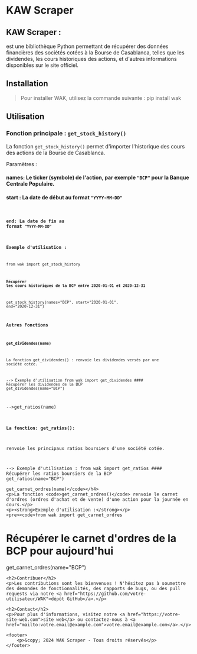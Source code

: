 
# KAW Scraper

## KAW Scraper :

est une bibliothèque Python permettant de récupérer des données financières des sociétés cotées à la Bourse de Casablanca, telles que les dividendes, les cours historiques des actions, et d'autres informations disponibles sur le site officiel.

## Installation
>Pour installer WAK, utilisez la commande suivante :
pip install wak

## Utilisation
### Fonction principale : <code>get_stock_history()</code></h3>
La fonction <code>get_stock_history()</code> permet d'importer l'historique des cours des actions de la Bourse de Casablanca.</p>

Paramètres :
#### names: Le ticker (symbole) de l'action, par exemple <code>"BCP"</code> pour la Banque Centrale Populaire.
#### start : La date de début au format <code>"YYYY-MM-DD"
#### end: La date de fin au format <code>"YYYY-MM-DD"

### Exemple d'utilisation :
from wak import get_stock_history

#### Récupérer les cours historiques de la BCP entre 2020-01-01 et 2020-12-31
get_stock_history(names="BCP", start="2020-01-01", end="2020-12-31")

### Autres Fonctions

#### get_dividendes(name)
La fonction get_dividendes() :
    renvoie les dividendes versés par une société cotée.
    
--> Exemple d'utilisation 
    from wak import get_dividendes
    #### Récupérer les dividendes de la BCP
    get_dividendes(name="BCP")</code></pre>
    

-->get_ratios(name)    
#### La fonction: get_ratios():
renvoie les principaux ratios boursiers d'une société cotée.
    
--> Exemple d'utilisation :
    from wak import get_ratios
    #### Récupérer les ratios boursiers de la BCP
    get_ratios(name="BCP")</code></pre>

    get_carnet_ordres(name)</code></h4>
    <p>La fonction <code>get_carnet_ordres()</code> renvoie le carnet d'ordres (ordres d'achat et de vente) d'une action pour la journée en cours.</p>
    <p><strong>Exemple d'utilisation :</strong></p>
    <pre><code>from wak import get_carnet_ordres

# Récupérer le carnet d'ordres de la BCP pour aujourd'hui
get_carnet_ordres(name="BCP")</code></pre>

    <h2>Contribuer</h2>
    <p>Les contributions sont les bienvenues ! N'hésitez pas à soumettre des demandes de fonctionnalités, des rapports de bugs, ou des pull requests via notre <a href="https://github.com/votre-utilisateur/WAK">dépôt GitHub</a>.</p>

    <h2>Contact</h2>
    <p>Pour plus d'informations, visitez notre <a href="https://votre-site-web.com">site web</a> ou contactez-nous à <a href="mailto:votre.email@example.com">votre.email@example.com</a>.</p>

    <footer>
        <p>&copy; 2024 WAK Scraper - Tous droits réservés</p>
    </footer>

</body>
</html>
